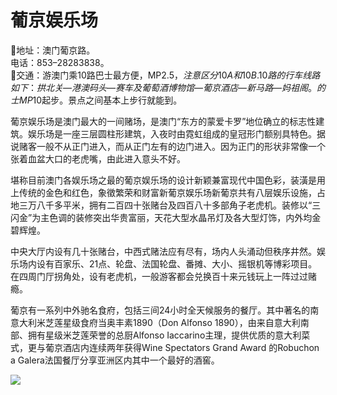 # 葡京娱乐场  
📍地址：澳门葡京路。  
电话：853–28283838。  
🚌交通：游澳门乘10路巴士最方便，MP$2.5，注意区分10A和10B. 10路的行车线路如下：拱北关—港澳码头—赛车及葡萄酒博物馆—葡京酒店—新马路—妈祖阁。的士MP$10起步。景点之间基本上步行就能到。  

葡京娱乐场是澳门最大的一间赌场，是澳门“东方的蒙爱卡罗”地位确立的标志性建筑。娱乐场是一座三层圆柱形建筑，入夜时由霓虹组成的皇冠形门额别具特色。据说赌客一般不从正门进入，而从正门左有的边门进入。因为正门的形状非常像一个张着血盆大口的老虎嘴，由此进入意头不好。  

堪称目前澳门各娱乐场之最的葡京娱乐场的设计新颖兼富现代中国色彩，装潢是用上传统的金色和红色，象徵繁荣和财富新葡京娱乐场新葡京共有八层娱乐设施，占地三万八千多平米，拥有二百四十张赌台及四百八十多部角子老虎机。装修以“三闪金”为主色调的装修突出华贵富丽，天花大型水晶吊灯及各大型灯饰，内外均金碧辉煌。  

中央大厅内设有几十张赌台，中西式赌法应有尽有，场内人头涌动但秩序井然。娱乐场内设有百家乐、21点、轮盘、法国轮盘、番摊、大小、摇银机等博彩项目。在四周门厅拐角处，设有老虎机，一般游客都会兑换百十来元钱玩上一阵过过赌瘾。  

葡京有一系列中外驰名食府，包括三间24小时全天候服务的餐厅。其中著名的南意大利米芝莲星级食府当奥丰素1890（Don Alfonso 1890），由来自意大利南部、拥有星级米芝莲荣誉的总厨Alfonso Iaccarino主理，提供优质的意大利菜式，更与葡京酒店内连续两年获得Wine Spectators Grand Award 的Robuchon a Galera法国餐厅分享亚洲区内其中一个最好的酒窖。  

![](https://raw.gitmirror.com/szqq0512/Pic/main/img/202201212102758.png)  
<!-- Last processed: 2025-07-22 03:44:27 -->
